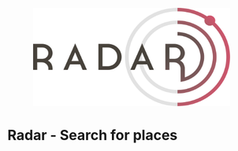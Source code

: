 <p align="center">
	<img src="https://github.com/kvyatkovskys/radar/blob/master/screenshots/logo.png" width="400" height="200">
</p>

# Radar - Search for places
